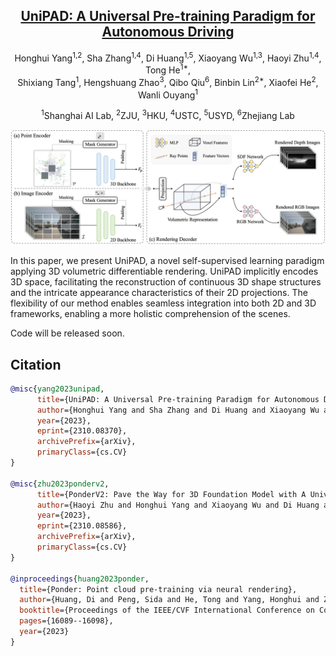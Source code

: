 <div align='center'>

<h2><a href="https://arxiv.org/abs/2310.08370">UniPAD: A Universal Pre-training Paradigm for Autonomous Driving</a></h2>

Honghui Yang<sup>1,2</sup>, Sha Zhang<sup>1,4</sup>, Di Huang<sup>1,5</sup>, Xiaoyang Wu<sup>1,3</sup>, Haoyi Zhu<sup>1,4</sup>, Tong He<sup>1*</sup>,
<br>
Shixiang Tang<sup>1</sup>, Hengshuang Zhao<sup>3</sup>, Qibo Qiu<sup>6</sup>, Binbin Lin<sup>2*</sup>, Xiaofei He<sup>2</sup>, Wanli Ouyang<sup>1</sup>
 
<sup>1</sup>Shanghai AI Lab, <sup>2</sup>ZJU, <sup>3</sup>HKU, <sup>4</sup>USTC, <sup>5</sup>USYD, <sup>6</sup>Zhejiang Lab
 

</div>


<p align="center">
    <img src="assets/pipeline.png" alt="pipeline" width="800" />
</p>

<!-- In contrast to numerous NLP and 2D computer vision foundational models, the learning of a robust and highly generalized 3D foundational model poses considerably greater challenges. This is primarily due to the inherent data variability and the diversity of downstream tasks. In this paper, we introduce a comprehensive 3D pre-training framework designed to facilitate the acquisition of efficient 3D representations, thereby establishing a pathway to 3D foundational models. Motivated by the fact that informative 3D features should be able to encode rich geometry and appearance cues that can be utilized to render realistic images, we propose a novel universal paradigm to learn point cloud representations by differentiable neural rendering, serving as a bridge between 3D and 2D worlds. We train a point cloud encoder within a devised volumetric neural renderer by comparing the rendered images with the real images. Notably, our approach demonstrates the seamless integration of the learned 3D encoder into diverse downstream tasks. These tasks encompass not only high-level challenges such as 3D detection and segmentation but also low-level objectives like 3D reconstruction and image synthesis, spanning both indoor and outdoor scenarios. Besides, we also illustrate the capability of pre-training a 2D backbone using the proposed universal methodology, surpassing conventional pre-training methods by a large margin. For the first time, PonderV2 achieves state-of-the-art performance on 11 indoor and outdoor benchmarks. The consistent improvements in various settings imply the effectiveness of the proposed method. -->

In this paper, we present UniPAD, a novel self-supervised learning paradigm applying 3D volumetric differentiable rendering. UniPAD implicitly encodes 3D space, facilitating the reconstruction of continuous 3D shape structures and the intricate appearance characteristics of their 2D projections. The flexibility of our method enables seamless integration into both 2D and 3D frameworks, enabling a more holistic comprehension of the scenes.

Code will be released soon.

## Citation
```bib
@misc{yang2023unipad,
      title={UniPAD: A Universal Pre-training Paradigm for Autonomous Driving}, 
      author={Honghui Yang and Sha Zhang and Di Huang and Xiaoyang Wu and Haoyi Zhu and Tong He and Shixiang Tang and Hengshuang Zhao and Qibo Qiu and Binbin Lin and Xiaofei He and Wanli Ouyang},
      year={2023},
      eprint={2310.08370},
      archivePrefix={arXiv},
      primaryClass={cs.CV}
}

@misc{zhu2023ponderv2,
      title={PonderV2: Pave the Way for 3D Foundation Model with A Universal Pre-training Paradigm}, 
      author={Haoyi Zhu and Honghui Yang and Xiaoyang Wu and Di Huang and Sha Zhang and Xianglong He and Tong He and Hengshuang Zhao and Chunhua Shen and Yu Qiao and Wanli Ouyang},
      year={2023},
      eprint={2310.08586},
      archivePrefix={arXiv},
      primaryClass={cs.CV}
}

@inproceedings{huang2023ponder,
  title={Ponder: Point cloud pre-training via neural rendering},
  author={Huang, Di and Peng, Sida and He, Tong and Yang, Honghui and Zhou, Xiaowei and Ouyang, Wanli},
  booktitle={Proceedings of the IEEE/CVF International Conference on Computer Vision},
  pages={16089--16098},
  year={2023}
}
```
